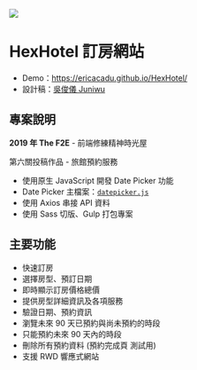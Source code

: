 ![](https://i.imgur.com/quYSwa9.jpg)

# HexHotel 訂房網站
* Demo：https://ericacadu.github.io/HexHotel/
* 設計稿：[吳俊儀 Juniwu](https://challenge.thef2e.com/user/2760?schedule=3948#works-3948)

## 專案說明
**2019 年 The F2E** - 前端修練精神時光屋

第六關投稿作品 - 旅館預約服務
* 使用原生 JavaScript 開發 Date Picker 功能
* Date Picker 主檔案：[`datepicker.js`](https://github.com/ericacadu/HexHotel/blob/master/app/assets/scripts/datepicker.js)
* 使用 Axios 串接 API 資料
* 使用 Sass 切版、Gulp 打包專案

## 主要功能
* 快速訂房
* 選擇房型、預訂日期
* 即時顯示訂房價格總價
* 提供房型詳細資訊及各項服務
* 驗證日期、預約資訊
* 瀏覽未來 90 天已預約與尚未預約的時段
* 只能預約未來 90 天內的時段
* 刪除所有預約資料 (預約完成頁 測試用)
* 支援 RWD 響應式網站